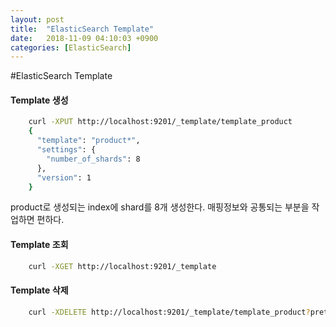 ```yaml
---
layout: post
title:  "ElasticSearch Template"
date:   2018-11-09 04:10:03 +0900
categories: [ElasticSearch]
---
```


#ElasticSearch Template

#### Template 생성
```bash
	curl -XPUT http://localhost:9201/_template/template_product
	{
	  "template": "product*",
	  "settings": {
	    "number_of_shards": 8
	  },
	  "version": 1
	}
```
product로 생성되는 index에 shard를 8개 생성한다. 
매핑정보와 공통되는 부분을 작업하면 편하다. 

#### Template 조회
```bash
	curl -XGET http://localhost:9201/_template
```

#### Template 삭제
```bash
	curl -XDELETE http://localhost:9201/_template/template_product?pretty
```
